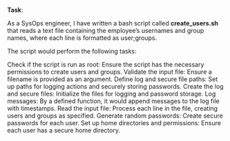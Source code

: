 **Task**:


As a SysOps engineer, I have written a bash script called **create_users.sh** that reads a text file containing the employee’s usernames and group names, where each line is formatted as user;groups.

The script would perform the following tasks:

Check if the script is run as root: Ensure the script has the necessary permissions to create users and groups.
Validate the input file: Ensure a filename is provided as an argument.
Define log and secure file paths: Set up paths for logging actions and securely storing passwords.
Create the log and secure files: Initialize the files for logging and password storage.
Log messages: By a defined function, it would append messages to the log file with timestamps.
Read the input file: Process each line in the file, creating users and groups as specified.
Generate random passwords: Create secure passwords for each user.
Set up home directories and permissions: Ensure each user has a secure home directory.
